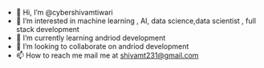 - 👋 Hi, I’m @cybershivamtiwari
- 👀 I’m interested in machine learning , AI, data science,data scientist , full stack development
- 🌱 I’m currently learning andriod development
- 💞️ I’m looking to collaborate on andriod development
- 📫 How to reach me mail me at shivamt231@gmail.com

<!---
shivamtiwari-cyber/shivamtiwari-cyber is a ✨ special ✨ repository because its `README.md` (this file) appears on your GitHub profile.
You can click the Preview link to take a look at your changes.
--->
